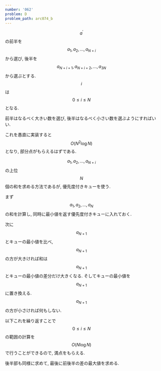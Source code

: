 ```yaml
---
number: '062'
problem: D
problem_path: arc074_b
---
```

$$ a^{\prime} $$ の前半を $$ a_1, a_2, \dots, a_{N+i} $$ から選び, 後半を $$ a_{N+i+1}, a_{N+i+2}, \dots, a_{3N} $$ から選ぶとする. $$ i $$ は $$ 0 \leq i \leq N $$ となる.

前半はなるべく大きい数を選び, 後半はなるべく小さい数を選ぶようにすればいい.

これを愚直に実装すると $$ O(N^2\log N) $$ となり, 部分点がもらえるはずである.

$$ a_1, a_2, \dots, a_{N+i} $$ の上位 $$ N $$ 個の和を求める方法であるが, 優先度付きキューを使う.

まず $$ a_1, a_2, \dots, a_N $$ の和を計算し, 同時に最小値を返す優先度付きキューに入れておく.

次に $$ a_{N+1} $$ とキューの最小値を比べ, $$ a_{N+1} $$ の方が大きければ和は $$ a_{N+1} $$ とキューの最小値の差分だけ大きくなる. そしてキューの最小値を $$ a_{N+1} $$ に置き換える. $$ a_{N+1} $$ の方が小さければ何もしない.

以下これを繰り返すことで $$ 0 \leq i \leq N $$ の範囲の計算を $$ O(N\log N) $$ で行うことができるので, 満点をもらえる.

後半部も同様に求めて, 最後に前後半の差の最大値を求める.
